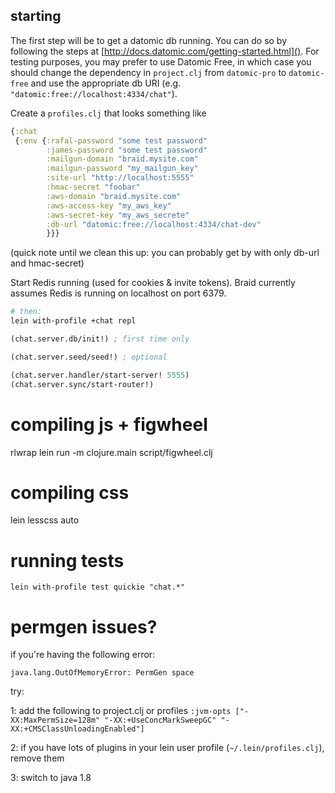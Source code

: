 ## starting

The first step will be to get a datomic db running.  You can do so by following
the steps at [http://docs.datomic.com/getting-started.html]().  For testing
purposes, you may prefer to use Datomic Free, in which case you should change
the dependency in `project.clj` from `datomic-pro` to `datomic-free` and use the
appropriate db URI (e.g. `"datomic:free://localhost:4334/chat"`).

Create a `profiles.clj` that looks something like
```clojure
{:chat
 {:env {:rafal-password "some test password"
        :james-password "some test password"
        :mailgun-domain "braid.mysite.com"
        :mailgun-password "my_mailgun_key"
        :site-url "http://localhost:5555"
        :hmac-secret "foobar"
        :aws-domain "braid.mysite.com"
        :aws-access-key "my_aws_key"
        :aws-secret-key "my_aws_secrete"
        :db-url "datomic:free://localhost:4334/chat-dev"
        }}}
```
(quick note until we clean this up:
   you can probably get by with only db-url and hmac-secret)

Start Redis running (used for cookies & invite tokens).  Braid currently assumes
Redis is running on localhost on port 6379.

```bash
# then:
lein with-profile +chat repl
```

```clojure
(chat.server.db/init!) ; first time only

(chat.server.seed/seed!) ; optional

(chat.server.handler/start-server! 5555)
(chat.server.sync/start-router!)
```

# compiling js + figwheel

rlwrap lein run -m clojure.main script/figwheel.clj

# compiling css

lein lesscss auto

# running tests

`lein with-profile test quickie "chat.*"`



# permgen issues?

if you're having the following error:

`java.lang.OutOfMemoryError: PermGen space`

try:

1: add the following to project.clj or profiles
`:jvm-opts ["-XX:MaxPermSize=128m" "-XX:+UseConcMarkSweepGC" "-XX:+CMSClassUnloadingEnabled"]`

2: if you have lots of plugins in your lein user profile (`~/.lein/profiles.clj`), remove them

3: switch to java 1.8

